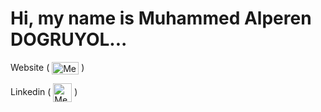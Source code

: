 # Hi, my name is Muhammed Alperen DOGRUYOL...

Website (
<a href="https://alperendogruyol.com.tr/" target="blank"><img align="center" src="https://github.com/Alperendgryl/Alperendgryl/blob/main/PNG/Logo.png" alt="Medium" height="20" width="43" /></a> )

Linkedin (
<a href="https://www.linkedin.com/in/alperendgryl00/" target="blank"><img align="center" src="https://github.com/Alperendgryl/Alperendgryl/blob/main/PNG/Linkedin.png" alt="Medium" height="30" width="30" /></a> )
